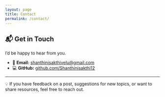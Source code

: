 ```yaml
---
layout: page
title: Contact
permalink: /contact/
---
```


## 📬 Get in Touch

I’d be happy to hear from you.  

- 📧 **Email:** [shanthinisakthivelu@gmail.com](mailto:shanthinisakthivelu@gmail.com)  
- 💻 **GitHub:** [github.com/Shanthinisakthi12](https://github.com/Shanthinisakthi12)  
 

---

💡 If you have feedback on a post, suggestions for new topics, or want to share resources, feel free to reach out.  
